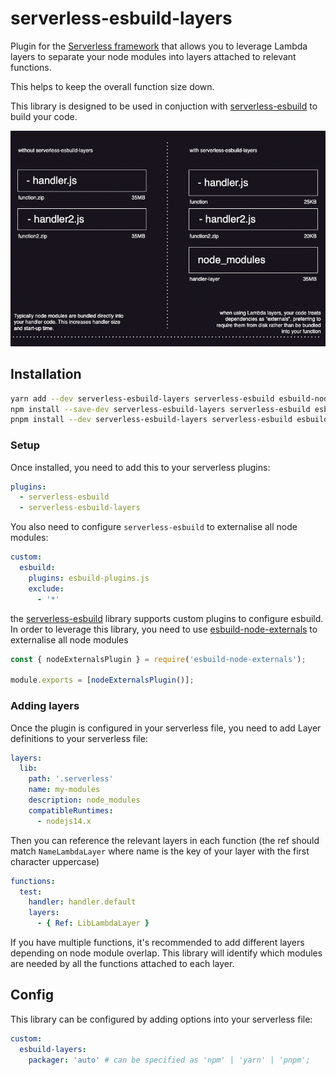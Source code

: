 # serverless-esbuild-layers

Plugin for the [Serverless framework][serverless] that allows you to leverage Lambda layers to separate your node modules into layers attached to relevant functions.

This helps to keep the overall function size down.

This library is designed to be used in conjuction with [serverless-esbuild][serverless-esbuild] to build your code.

![Diagram](./docs/diagram.png)

## Installation

```sh
yarn add --dev serverless-esbuild-layers serverless-esbuild esbuild-node-externals
npm install --save-dev serverless-esbuild-layers serverless-esbuild esbuild-node-externals
pnpm install --dev serverless-esbuild-layers serverless-esbuild esbuild-node-externals
```

### Setup
Once installed, you need to add this to your serverless plugins:

```yaml
plugins:
  - serverless-esbuild
  - serverless-esbuild-layers
```

You also need to configure `serverless-esbuild` to externalise all node modules:

```yaml
custom:
  esbuild:
    plugins: esbuild-plugins.js
    exclude:
      - '*'
```

the [serverless-esbuild][esbuild-plugins] library supports custom plugins to configure esbuild. In order to leverage this library, you need to use [esbuild-node-externals][esbuild-node-externals] to externalise all node modules

```js
const { nodeExternalsPlugin } = require('esbuild-node-externals');

module.exports = [nodeExternalsPlugin()];
```

### Adding layers

Once the plugin is configured in your serverless file, you need to add Layer definitions to your serverless file:

```yaml
layers:
  lib:
    path: '.serverless'
    name: my-modules
    description: node_modules
    compatibleRuntimes:
      - nodejs14.x
```

Then you can reference the relevant layers in each function (the ref should match `NameLambdaLayer` where name is the key of your layer with the first character uppercase)
```yaml
functions:
  test:
    handler: handler.default
    layers:
      - { Ref: LibLambdaLayer }
```

If you have multiple functions, it's recommended to add different layers depending on node module overlap. This library will identify which modules are needed by all the functions attached to each layer.

## Config

This library can be configured by adding options into your serverless file:

```yaml
custom:
  esbuild-layers:
    packager: 'auto' # can be specified as 'npm' | 'yarn' | 'pnpm';
```

[serverless]: https://www.serverless.com/
[serverless-esbuild]: https://github.com/floydspace/serverless-esbuild
[esbuild-plugins]: https://github.com/floydspace/serverless-esbuild#esbuild-plugins
[esbuild-node-externals]: https://github.com/pradel/esbuild-node-externals